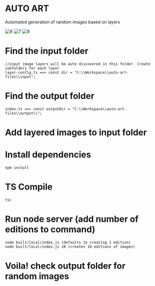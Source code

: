 # AUTO ART
Automated generation of random images based on layers

![8](https://user-images.githubusercontent.com/28826610/159160994-2bc9591c-367c-4c49-a537-ca2ae7d571cb.png)
![7](https://user-images.githubusercontent.com/28826610/159161049-7209dbb9-23ad-4be6-b107-a401755d84f8.png)
![8](https://user-images.githubusercontent.com/28826610/159161054-3faa99bd-d448-4e04-a838-7cb198aea976.png)

# Find the input folder 
```
//input image layers will be auto discovered in this folder. Create subfolders for each layer
layer-config.ts ==> const dir = "C:\\Workspace\\auto-art-files\\input";
```

# Find the output folder 
```
index.ts ==> const outputDir = "C:\\Workspace\\auto-art-files\\output\\";
```

# Add layered images to input folder

# Install dependencies
```
npm install
```

# TS Compile
```
tsc
```

# Run node server (add number of editions to command)
```
node built/local/index.js (defaults to creating 1 edition)
node built/local/index.js 10 (creates 10 editions of images)
```

# Voila! check output folder for random images



